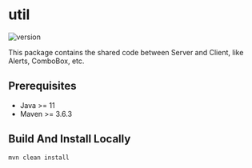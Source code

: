 # util

![version](https://img.shields.io/badge/Version-1.0.0-green)

This package contains the shared code between Server and Client,
like Alerts, ComboBox, etc.

## Prerequisites

* Java >= 11
* Maven >= 3.6.3

## Build And Install Locally

`mvn clean install`


